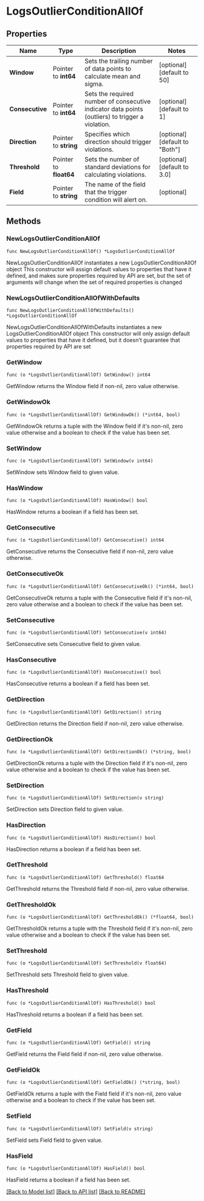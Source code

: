 # LogsOutlierConditionAllOf

## Properties

Name | Type | Description | Notes
------------ | ------------- | ------------- | -------------
**Window** | Pointer to **int64** | Sets the trailing number of data points to calculate mean and sigma. | [optional] [default to 50]
**Consecutive** | Pointer to **int64** | Sets the required number of consecutive indicator data points (outliers) to trigger a violation. | [optional] [default to 1]
**Direction** | Pointer to **string** | Specifies which direction should trigger violations. | [optional] [default to "Both"]
**Threshold** | Pointer to **float64** | Sets the number of standard deviations for calculating violations. | [optional] [default to 3.0]
**Field** | Pointer to **string** | The name of the field that the trigger condition will alert on. | [optional] 

## Methods

### NewLogsOutlierConditionAllOf

`func NewLogsOutlierConditionAllOf() *LogsOutlierConditionAllOf`

NewLogsOutlierConditionAllOf instantiates a new LogsOutlierConditionAllOf object
This constructor will assign default values to properties that have it defined,
and makes sure properties required by API are set, but the set of arguments
will change when the set of required properties is changed

### NewLogsOutlierConditionAllOfWithDefaults

`func NewLogsOutlierConditionAllOfWithDefaults() *LogsOutlierConditionAllOf`

NewLogsOutlierConditionAllOfWithDefaults instantiates a new LogsOutlierConditionAllOf object
This constructor will only assign default values to properties that have it defined,
but it doesn't guarantee that properties required by API are set

### GetWindow

`func (o *LogsOutlierConditionAllOf) GetWindow() int64`

GetWindow returns the Window field if non-nil, zero value otherwise.

### GetWindowOk

`func (o *LogsOutlierConditionAllOf) GetWindowOk() (*int64, bool)`

GetWindowOk returns a tuple with the Window field if it's non-nil, zero value otherwise
and a boolean to check if the value has been set.

### SetWindow

`func (o *LogsOutlierConditionAllOf) SetWindow(v int64)`

SetWindow sets Window field to given value.

### HasWindow

`func (o *LogsOutlierConditionAllOf) HasWindow() bool`

HasWindow returns a boolean if a field has been set.

### GetConsecutive

`func (o *LogsOutlierConditionAllOf) GetConsecutive() int64`

GetConsecutive returns the Consecutive field if non-nil, zero value otherwise.

### GetConsecutiveOk

`func (o *LogsOutlierConditionAllOf) GetConsecutiveOk() (*int64, bool)`

GetConsecutiveOk returns a tuple with the Consecutive field if it's non-nil, zero value otherwise
and a boolean to check if the value has been set.

### SetConsecutive

`func (o *LogsOutlierConditionAllOf) SetConsecutive(v int64)`

SetConsecutive sets Consecutive field to given value.

### HasConsecutive

`func (o *LogsOutlierConditionAllOf) HasConsecutive() bool`

HasConsecutive returns a boolean if a field has been set.

### GetDirection

`func (o *LogsOutlierConditionAllOf) GetDirection() string`

GetDirection returns the Direction field if non-nil, zero value otherwise.

### GetDirectionOk

`func (o *LogsOutlierConditionAllOf) GetDirectionOk() (*string, bool)`

GetDirectionOk returns a tuple with the Direction field if it's non-nil, zero value otherwise
and a boolean to check if the value has been set.

### SetDirection

`func (o *LogsOutlierConditionAllOf) SetDirection(v string)`

SetDirection sets Direction field to given value.

### HasDirection

`func (o *LogsOutlierConditionAllOf) HasDirection() bool`

HasDirection returns a boolean if a field has been set.

### GetThreshold

`func (o *LogsOutlierConditionAllOf) GetThreshold() float64`

GetThreshold returns the Threshold field if non-nil, zero value otherwise.

### GetThresholdOk

`func (o *LogsOutlierConditionAllOf) GetThresholdOk() (*float64, bool)`

GetThresholdOk returns a tuple with the Threshold field if it's non-nil, zero value otherwise
and a boolean to check if the value has been set.

### SetThreshold

`func (o *LogsOutlierConditionAllOf) SetThreshold(v float64)`

SetThreshold sets Threshold field to given value.

### HasThreshold

`func (o *LogsOutlierConditionAllOf) HasThreshold() bool`

HasThreshold returns a boolean if a field has been set.

### GetField

`func (o *LogsOutlierConditionAllOf) GetField() string`

GetField returns the Field field if non-nil, zero value otherwise.

### GetFieldOk

`func (o *LogsOutlierConditionAllOf) GetFieldOk() (*string, bool)`

GetFieldOk returns a tuple with the Field field if it's non-nil, zero value otherwise
and a boolean to check if the value has been set.

### SetField

`func (o *LogsOutlierConditionAllOf) SetField(v string)`

SetField sets Field field to given value.

### HasField

`func (o *LogsOutlierConditionAllOf) HasField() bool`

HasField returns a boolean if a field has been set.


[[Back to Model list]](../README.md#documentation-for-models) [[Back to API list]](../README.md#documentation-for-api-endpoints) [[Back to README]](../README.md)


